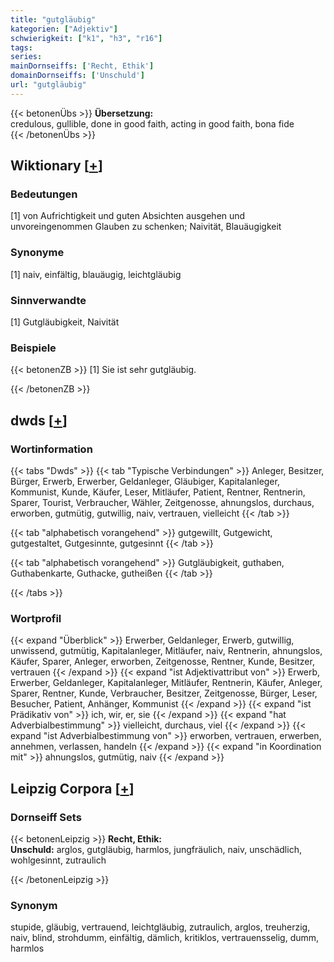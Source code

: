 ```yaml
---
title: "gutgläubig"
kategorien: ["Adjektiv"]
schwierigkeit: ["k1", "h3", "r16"]
tags:
series:
mainDornseiffs: ['Recht, Ethik']
domainDornseiffs: ['Unschuld']
url: "gutgläubig"
---
```


{{< betonenÜbs >}}
**Übersetzung:**  
credulous, gullible, done in good faith, acting in good faith, bona fide  
{{< /betonenÜbs >}}

## Wiktionary [[+](https://de.wiktionary.org/wiki/gutgläubig)]

### Bedeutungen
[1] von Aufrichtigkeit und guten Absichten ausgehen und unvoreingenommen Glauben zu schenken; Naivität, Blauäugigkeit  

### Synonyme
[1] naiv, einfältig, blauäugig, leichtgläubig  

### Sinnverwandte
[1] Gutgläubigkeit, Naivität  

### Beispiele
{{< betonenZB >}}
[1] Sie ist sehr gutgläubig.  

{{< /betonenZB >}}


## dwds [[+](https://www.dwds.de/wb/gutgläubig)]

### Wortinformation
{{< tabs "Dwds" >}}
{{< tab "Typische Verbindungen" >}}
Anleger, Besitzer, Bürger, Erwerb, Erwerber, Geldanleger, Gläubiger, Kapitalanleger, Kommunist, Kunde, Käufer, Leser, Mitläufer, Patient, Rentner, Rentnerin, Sparer, Tourist, Verbraucher, Wähler, Zeitgenosse, ahnungslos, durchaus, erworben, gutmütig, gutwillig, naiv, vertrauen, vielleicht
{{< /tab >}}

{{< tab "alphabetisch vorangehend" >}}
gutgewillt, Gutgewicht, gutgestaltet, Gutgesinnte, gutgesinnt
{{< /tab >}}

{{< tab "alphabetisch vorangehend" >}}
Gutgläubigkeit, guthaben, Guthabenkarte, Guthacke, gutheißen
{{< /tab >}}

{{< /tabs >}}

### Wortprofil
{{< expand "Überblick" >}} Erwerber, Geldanleger, Erwerb, gutwillig, unwissend, gutmütig, Kapitalanleger, Mitläufer, naiv, Rentnerin, ahnungslos, Käufer, Sparer, Anleger, erworben, Zeitgenosse, Rentner, Kunde, Besitzer, vertrauen {{< /expand >}}
{{< expand "ist Adjektivattribut von" >}} Erwerb, Erwerber, Geldanleger, Kapitalanleger, Mitläufer, Rentnerin, Käufer, Anleger, Sparer, Rentner, Kunde, Verbraucher, Besitzer, Zeitgenosse, Bürger, Leser, Besucher, Patient, Anhänger, Kommunist {{< /expand >}}
{{< expand "ist Prädikativ von" >}} ich, wir, er, sie {{< /expand >}}
{{< expand "hat Adverbialbestimmung" >}} vielleicht, durchaus, viel {{< /expand >}}
{{< expand "ist Adverbialbestimmung von" >}} erworben, vertrauen, erwerben, annehmen, verlassen, handeln {{< /expand >}}
{{< expand "in Koordination mit" >}} ahnungslos, gutmütig, naiv {{< /expand >}}

## Leipzig Corpora [[+](https://corpora.uni-leipzig.de/en/res?word=gutgläubig&corpusId=deu_newscrawl-public_2018)]

### Dornseiff Sets
{{< betonenLeipzig >}}
**Recht, Ethik:**  
**Unschuld:** arglos, gutgläubig, harmlos, jungfräulich, naiv, unschädlich, wohlgesinnt, zutraulich  

{{< /betonenLeipzig >}}

### Synonym
stupide, gläubig, vertrauend, leichtgläubig, zutraulich, arglos, treuherzig, naiv, blind, strohdumm, einfältig, dämlich, kritiklos, vertrauensselig, dumm, harmlos

